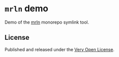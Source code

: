 # `mrln` demo

Demo of the [mrln](https://github.com/saibotsivad/mrln) monorepo symlink tool.

## License

Published and released under the [Very Open License](http://veryopenlicense.com).
